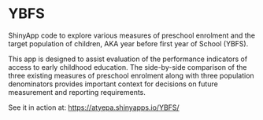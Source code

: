 # YBFS
ShinyApp code to explore various measures of preschool enrolment and the target population of children, AKA year before first year of School (YBFS).

This app is designed to assist evaluation of the performance indicators of access to early childhood education. The side-by-side comparison of the three existing measures of preschool enrolment along with three population denominators provides important context for decisions on future measurement and reporting requirements.

See it in action at: https://atyepa.shinyapps.io/YBFS/
